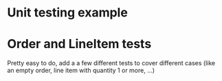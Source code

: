 # Unit testing example

# Order and LineItem tests

Pretty easy to do, add a a few different tests to cover different cases (like an empty order, line item with quantity 1 or more, ...)
